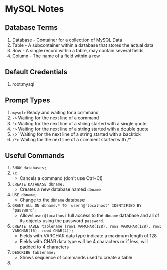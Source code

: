 # MySQL Notes

## Database Terms
1. Database - Container for a collection of MySQL Data
2. Table - A subcontainer within a database that stores the actual data
3. Row - A single record within a table, may contain several fields
4. Column - The name of a field within a row

## Default Credentials
1. root:mysql

## Prompt Types
1. `mysql>` Ready and waiting for a command
2. `->`     Waiting for the next line of a command
3. `'>`     Waiting for the next line of a string started with a single quote
4. `">`     Waiting for the next line of a string started with a double quote
5. `\`>`     Waiting for the next line of a string started with a backtick
6. `/*>`    Waiting for the next line of a comment started with /*

## Useful Commands
1. `SHOW databases;`
2. `\c`
    - Cancels a command (don't use Ctrl+C!)
3. `CREATE DATABASE dbname;`
    - Creates a new database named `dbname`
4. `USE dbname;`
    - Change to the `dbname` database
5. `GRANT ALL ON dbname.* TO 'user'@'localhost' IDENTIFIED BY 'password';`
    - Allows `user@localhost` full access to the `dbname` database and all of its objects using the password `password`.
6. `CREATE TABLE tablename (row1 VARCHAR(128), row2 VARCHAR(128), row3 VARCHAR(16), row4 CHAR(4));`
    - Fields with VARCHAR data type indicate a maximum length of 128
    - Fields with CHAR data type will be 4 characters or if less, will padded to 4 characters
7. `DESCRIBE tablename;`
    - Shows sequence of commands used to create a table
8. 
